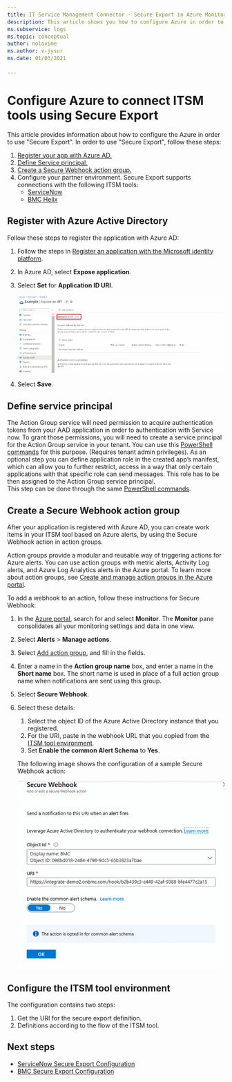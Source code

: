 ```yaml
---
title: IT Service Management Connector - Secure Export in Azure Monitor - Azure Configurations 
description: This article shows you how to configure Azure in order to connect your ITSM products/services with Secure Export in Azure Monitor to centrally monitor and manage ITSM work items.
ms.subservice: logs
ms.topic: conceptual
author: nolavime
ms.author: v-jysur
ms.date: 01/03/2021

---
```


# Configure Azure to connect ITSM tools using Secure Export

This article provides information about how to configure the Azure in order to use "Secure Export".
In order to use "Secure Export", follow these steps:

1. [Register your app with Azure AD.](./itsm-connector-secure-webhook-connections-azure-conf.md#register-with-azure-active-directory)
1. [Define Service principal.](./itsm-connector-secure-webhook-connections-azure-conf.md#define-service-principal)
1. [Create a Secure Webhook action group.](./itsm-connector-secure-webhook-connections-azure-conf.md#create-a-secure-webhook-action-group)
1. Configure your partner environment.
    Secure Export supports connections with the following ITSM tools:
    * [ServiceNow](./itsmc-secure-webhook-connections-servicenow.md)
    * [BMC Helix](./itsmc-secure-webhook-connections-bmc.md)

## Register with Azure Active Directory

Follow these steps to register the application with Azure AD:

1. Follow the steps in [Register an application with the Microsoft identity platform](../../active-directory/develop/quickstart-register-app.md).
2. In Azure AD, select **Expose application**.
3. Select **Set** for **Application ID URI**.

   [![Screenshot of the option for setting the U R I of the application I D.](media/it-service-management-connector-secure-webhook-connections/azure-ad.png)](media/it-service-management-connector-secure-webhook-connections/azure-ad-expand.png#lightbox)
4. Select **Save**.

## Define service principal

The Action Group service will need permission to acquire authentication tokens from your AAD application in order to authentication with Service now. To grant those permissions, you will need to create a service principal for the Action Group service in your tenant.
You can use this [PowerShell commands](./action-groups.md#secure-webhook-powershell-script) for this purpose. (Requires tenant admin privileges).
As an optional step you can define application role in the created app’s manifest, which can allow you to further restrict, access in a way that only certain applications with that specific role can send messages. This role has to be then assigned to the Action Group service principal. \
This step can be done through the same [PowerShell commands](./action-groups.md#secure-webhook-powershell-script).

## Create a Secure Webhook action group

After your application is registered with Azure AD, you can create work items in your ITSM tool based on Azure alerts, by using the Secure Webhook action in action groups.

Action groups provide a modular and reusable way of triggering actions for Azure alerts. You can use action groups with metric alerts, Activity Log alerts, and Azure Log Analytics alerts in the Azure portal.
To learn more about action groups, see [Create and manage action groups in the Azure portal](./action-groups.md).

To add a webhook to an action, follow these instructions for Secure Webhook:

1. In the [Azure portal](https://portal.azure.com/), search for and select **Monitor**. The **Monitor** pane consolidates all your monitoring settings and data in one view.
2. Select **Alerts** > **Manage actions**.
3. Select [Add action group](./action-groups.md#create-an-action-group-by-using-the-azure-portal), and fill in the fields.
4. Enter a name in the **Action group name** box, and enter a name in the **Short name** box. The short name is used in place of a full action group name when notifications are sent using this group.
5. Select **Secure Webhook**.
6. Select these details:
   1. Select the object ID of the Azure Active Directory instance that you registered.
   2. For the URI, paste in the webhook URL that you copied from the [ITSM tool environment](#configure-the-itsm-tool-environment).
   3. Set **Enable the common Alert Schema** to **Yes**. 

   The following image shows the configuration of a sample Secure Webhook action:

   ![Screenshot that shows a Secure Webhook action.](media/it-service-management-connector-secure-webhook-connections/secure-webhook.png)

## Configure the ITSM tool environment

The configuration contains two steps:

1. Get the URI for the secure export definition.
2. Definitions according to the flow of the ITSM tool.

## Next steps

* [ServiceNow Secure Export Configuration](./itsmc-secure-webhook-connections-servicenow.md)
* [BMC Secure Export Configuration](./itsmc-secure-webhook-connections-bmc.md)
